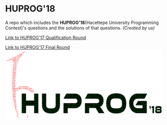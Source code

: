 # HUPROG'18
A repo which includes the **HUPROG'18**(Hacettepe University Programming Contest)'s questions and the solutions of that questions.
*(Created by us)*

[Link to HUPROG'17 Qualification Round](https://www.hackerrank.com/huprog18-oneleme)

[Link to HUPROG'17 Final Round](https://www.hackerrank.com/huprog18-final)
![HUPROG LOGO](/logo.png)
